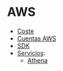 # AWS

- [Coste](costs.html)
- [Cuentas AWS](aws-accounts.html)
- [SDK](sdk.html)
- [Servicios](services.html):
  - [Athena](athena.html)
